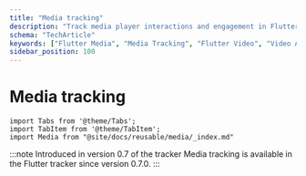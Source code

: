 ```yaml
---
title: "Media tracking"
description: "Track media player interactions and engagement in Flutter applications using mobile tracker."
schema: "TechArticle"
keywords: ["Flutter Media", "Media Tracking", "Flutter Video", "Video Analytics", "Flutter Audio", "Media Events"]
sidebar_position: 100
---
```


# Media tracking

```mdx-code-block
import Tabs from '@theme/Tabs';
import TabItem from '@theme/TabItem';
import Media from "@site/docs/reusable/media/_index.md"
```

:::note Introduced in version 0.7 of the tracker
Media tracking is available in the Flutter tracker since version 0.7.0.
:::

<Media tracker="flutter" />
